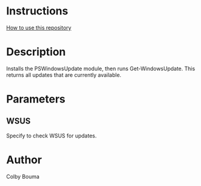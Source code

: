 # Instructions
[How to use this repository](../../README.md)

# Description

Installs the PSWindowsUpdate module, then runs Get-WindowsUpdate. This returns all updates that are currently available.

# Parameters

## WSUS

Specify to check WSUS for updates.

# Author
Colby Bouma